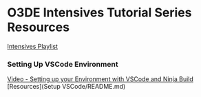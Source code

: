 # O3DE Intensives Tutorial Series Resources

[Intensives Playlist](https://www.youtube.com/playlist?list=PLFEodmYXEGNVzTdpPgwMjg73xLLfMQAuM)

### Setting Up VSCode Environment
[Video - Setting up your Environment with VSCode and Ninja Build](https://youtu.be/Kp0RjwijRaU)
[Resources](Setup VSCode/README.md)
